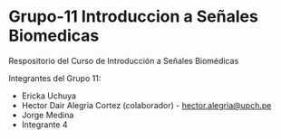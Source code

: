 # Grupo-11 Introduccion a Señales Biomedicas
Respositorio del Curso de Introducción a Señales Biomédicas

Integrantes del Grupo 11:
* Ericka Uchuya
* Hector Dair Alegria Cortez (colaborador) - hector.alegria@upch.pe
* Jorge Medina
* Integrante 4
